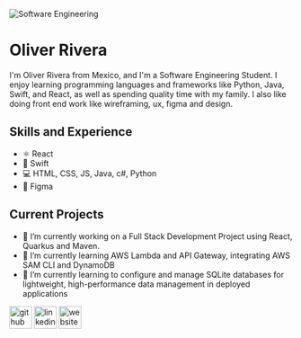 ![Software Engineering](https://media.licdn.com/dms/image/v2/D5616AQG5m9HLDexXlA/profile-displaybackgroundimage-shrink_350_1400/profile-displaybackgroundimage-shrink_350_1400/0/1727947211664?e=1733356800&v=beta&t=OLfbrSPBGA26P5J5K2qo1e388XzITHeaTqrJUUTH7hU)

# Oliver Rivera
I'm Oliver Rivera from Mexico, and I'm a Software Engineering Student. I enjoy learning programming languages and frameworks like Python, Java, Swift, and React, as well as spending quality time with my family. I also like doing front end work like wireframing, ux, figma and design.

## Skills and Experience
* ⚛️ React
* 📱 Swift
* 💻 HTML, CSS, JS, Java, c#, Python
* 🧰 Figma

## Current Projects
- 🔭 I’m currently working on a Full Stack Development Project using React, Quarkus and Maven. 
- 🌱 I’m currently learning AWS Lambda and API Gateway, integrating AWS SAM CLI and DynamoDB
- 🌱 I’m currently learning to configure and manage SQLite databases for lightweight, high-performance data management in deployed applications




[<img src='https://cdn.jsdelivr.net/npm/simple-icons@3.0.1/icons/github.svg' alt='github' height='40'>](https://github.com/olael94)  [<img src='https://cdn.jsdelivr.net/npm/simple-icons@3.0.1/icons/linkedin.svg' alt='linkedin' height='40'>](https://www.linkedin.com/in/oliver-rivera-software-engineer/)  [<img src='https://cdn.jsdelivr.net/npm/simple-icons@3.0.1/icons/icloud.svg' alt='website' height='40'>](https://olael94-cs-220-portfolio-final-with-correct-template.vercel.app/)  



